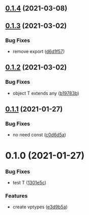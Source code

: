 ## [0.1.4](https://github.com/JasKang/vptypes/compare/0.1.3...0.1.4) (2021-03-08)

## [0.1.3](https://github.com/JasKang/vptypes/compare/0.1.2...0.1.3) (2021-03-02)


### Bug Fixes

* remove export ([d6d1f57](https://github.com/JasKang/vptypes/commit/d6d1f572ddedf25e97736bd49592b868e4a6979f))

## [0.1.2](https://github.com/JasKang/vptypes/compare/0.1.1...0.1.2) (2021-03-02)


### Bug Fixes

* object T extends any ([b19783b](https://github.com/JasKang/vptypes/commit/b19783bae9817b6667489402966101d679a72e45))

## [0.1.1](https://github.com/JasKang/vptypes/compare/0.1.0...0.1.1) (2021-01-27)


### Bug Fixes

* no need const ([c0d6d5a](https://github.com/JasKang/vptypes/commit/c0d6d5a166dd5b1d9217eb877be9bfbbabe71d75))

# 0.1.0 (2021-01-27)


### Bug Fixes

* test T ([1301e5c](https://github.com/JasKang/vptypes/commit/1301e5c2629a82e42ec51bee0b341fe09a1b095a))


### Features

* create vptypes ([e3d9b5a](https://github.com/JasKang/vptypes/commit/e3d9b5a408481c07ade29afb943901da07c22734))

